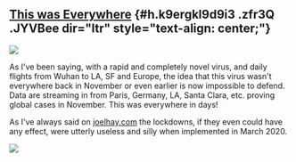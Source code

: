 
[This was Everywhere](https://www.google.com/url?q=https%3A%2F%2Fwww.bbc.com%2Fnews%2Fhealth-52935644&sa=D&sntz=1&usg=AFQjCNG8EQiZNerw_Pu2nWM5x--f0HfcKQ) {#h.k9ergkl9d9i3 .zfr3Q .JYVBee dir="ltr" style="text-align: center;"}
---------------------------------------------------------------------------------------------------------------------------------------------------------

[![](https://lh4.googleusercontent.com/GZakKfPCSEqIgluPGroMETVFYKyx_bFN9hwOitplqqCxNAa3Q1kyQGF8wb-wqMaTNctrhKcVDuZ1pWeU9btck9XT4oBXF5SzOmfc_WDm0ntTOuIGJWI=w1280)](https://www.google.com/url?q=https%3A%2F%2Fredcap.med.usc.edu%2Fsurveys%2F%3Fs%3DJ7KEL4YTKT&sa=D&sntz=1&usg=AFQjCNGgmJPVlIxKzdq9Pd16K5HC0kstRQ)

As I've been saying, with a rapid and completely novel virus, and daily
flights from Wuhan to LA, SF and Europe, the idea that this virus wasn't
everywhere back in November or even earlier is now impossible to defend.
Data are streaming in from Paris, Germany, LA, Santa Clara, etc. proving
global cases in November. This was everywhere in days!

As I've always said on
[joelhay.com](http://www.google.com/url?q=http%3A%2F%2Fjoelhay.com%2F&sa=D&sntz=1&usg=AFQjCNHbEihJ5-3x9wqjLWiW_9XPH8pB_w)
the lockdowns, if they even could have any effect, were utterly useless
and silly when implemented in March 2020.

![](https://lh4.googleusercontent.com/ySFlFofDuLR4F1JdkbqETHvmCqz1NccMdKBN4FC3GXHLdGDjO_o3yraEa4HEO-lrHc70rML2pbXVDzUsm6wdhlh9s33QX8G3cOOnE0PvHZhE3b3FiiYV=w1280)
